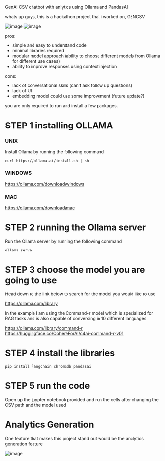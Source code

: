 GenAI CSV chatbot with anlytics using Ollama and PandasAI

whats up guys, this is a hackathon project that i worked on, GENCSV


![image](https://github.com/EXXPRT/gencsv/assets/113296716/2b4f2517-5a60-4998-818c-ec4d05e139ec)
![image](https://github.com/EXXPRT/gencsv/assets/113296716/b439c2d9-d90b-49b7-b81b-808d48a88973)





pros:
 - simple and easy to understand code
 - minimal libraries required
 - modular model approach (ability to choose different models from Ollama for different use cases)
 - ability to improve responses using context injection

cons:
 - lack of conversational skills (can't ask follow up questions)
 - lack of UI
 - embedding model could use some improvement (future update?)




you are only required to run and install a few packages.

<h1>
  STEP 1 installing OLLAMA
</h1>

<h3>
 UNIX 
</h3>


Install Ollama by running the following command

`curl https://ollama.ai/install.sh | sh`


<h3>
 WINDOWS 
</h3>

https://ollama.com/download/windows


<h3>
  MAC
</h3>

https://ollama.com/download/mac


<h1>
  STEP 2 running the Ollama server
</h1>

Run the Ollama server by running the following command

`ollama serve`


<h1>
  STEP 3 choose the model you are going to use
</h1>

Head down to the link below to search for the model you would like to use 

https://ollama.com/library

In the example I am using the Command-r model which is specialized for RAG tasks and is also capable of conversing in 10 different languages

https://ollama.com/library/command-r
https://huggingface.co/CohereForAI/c4ai-command-r-v01

<h1>
  STEP 4 install the libraries
</h1>

`pip install langchain chromadb pandasai`

<h1>
  STEP 5 run the code
</h1>
Open up the juypter notebook provided and run the cells after changing the CSV path and the model used


<h1>
  Analytics Generation
</h1>

One feature that makes this project stand out would be the analytics generation feature

![image](https://github.com/EXXPRT/gencsv/assets/113296716/672485b5-52c4-47be-9817-7f9567b7dbd2)



